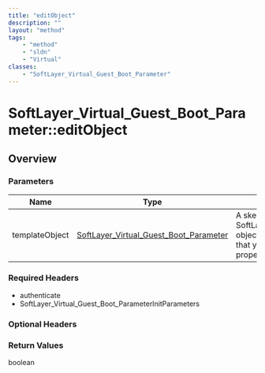 ```yaml
---
title: "editObject"
description: ""
layout: "method"
tags:
    - "method"
    - "sldn"
    - "Virtual"
classes:
    - "SoftLayer_Virtual_Guest_Boot_Parameter"
---
```

# SoftLayer_Virtual_Guest_Boot_Parameter::editObject
## Overview 


### Parameters 
|Name | Type | Description |
| --- | --- | --- |
|templateObject| <a href='/reference/datatypes/SoftLayer_Virtual_Guest_Boot_Parameter'>SoftLayer_Virtual_Guest_Boot_Parameter </a>| A skeleton SoftLayer_Virtual_Guest_Boot_Parameter object with only the properties defined that you wish to change. Unchanged properties are left alone.|


### Required Headers
* authenticate
* SoftLayer_Virtual_Guest_Boot_ParameterInitParameters

### Optional Headers

### Return Values
boolean
